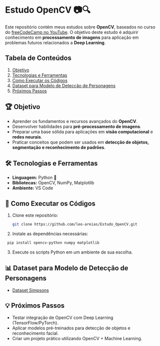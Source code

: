 # Estudo OpenCV 📷🔍

Este repositório contém meus estudos sobre **OpenCV**, baseados no curso do [freeCodeCamp no YouTube](https://www.youtube.com/watch?v=oXlwWbU8l2o). O objetivo deste estudo é adquirir conhecimento em **processamento de imagens** para aplicação em problemas futuros relacionados a **Deep Learning**.

## **Tabela de Conteúdos**
1. [Objetivo](#Objetivo)
2. [Tecnologias e Ferramentas](#🛠)
3. [Como Executar os Códigos](#🚀)
4. [Dataset para Modelo de Detecção de Personagens](#📊)
5. [Próximos Passos](#💡)

## 🏆 Objetivo

- Aprender os fundamentos e recursos avançados do **OpenCV**.
- Desenvolver habilidades para **pré-processamento de imagens**.
- Preparar uma base sólida para aplicações em **visão computacional** e **redes neurais**.
- Praticar conceitos que podem ser usados em **detecção de objetos, segmentação e reconhecimento de padrões**.

## 🛠 Tecnologias e Ferramentas

- **Linguagem:** Python 🐍
- **Bibliotecas:** OpenCV, NumPy, Matplotlib
- **Ambiente:** VS Code

## 🚀 Como Executar os Códigos

1. Clone este repositório:
   ```bash
   git clone https://github.com/leo-areias/Estudo_OpenCV.git
   ```
2. Instale as dependências necessárias:
  ```bash
   pip install opencv-python numpy matplotlib
   ```
3. Execute os scripts Python em um ambiente de sua escolha.

## 📊 Dataset para Modelo de Detecção de Personagens
* [Dataset Simpsons](https://www.kaggle.com/datasets/alexattia/the-simpsons-characters-dataset/data)

## 💡 Próximos Passos
- Testar integração de OpenCV com Deep Learning (TensorFlow/PyTorch).
- Aplicar modelos pré-treinados para detecção de objetos e reconhecimento facial.
- Criar um projeto prático utilizando OpenCV + Machine Learning.
